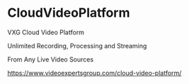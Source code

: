 # CloudVideoPlatform

VXG Cloud Video Platform

Unlimited Recording, Processing and Streaming

From Any Live Video Sources

https://www.videoexpertsgroup.com/cloud-video-platform/
